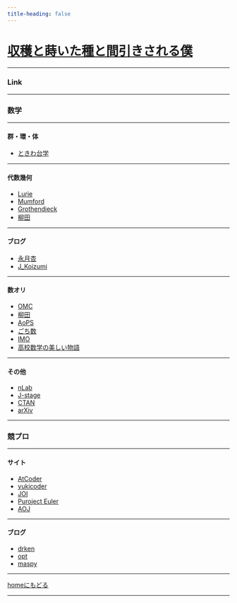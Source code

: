 ```yaml
---
title-heading: false
---
```

<!-- Global site tag (gtag.js) - Google Analytics -->
<script async src="https://www.googletagmanager.com/gtag/js?id=UA-212193483-1"></script>
<script>
  window.dataLayer = window.dataLayer || [];
  function gtag(){dataLayer.push(arguments);}
  gtag('js', new Date());

  gtag('config', 'UA-212193483-1');
</script>


# [収穫と蒔いた種と間引きされる僕](https://koutya0akari.github.io/)

---

### Link

---

### 数学

---

#### 群・環・体

- [ときわ台学](http://www.f-denshi.com/000TokiwaJPN/01daisu/000daisu.html)

---

#### 代数幾何

- [Lurie](https://www.math.ias.edu/~lurie/)
- [Mumford](https://www.dam.brown.edu/people/mumford/alg_geom/introAG.html)
- [Grothendieck](https://webusers.imj-prg.fr/~leila.schneps/grothendieckcircle/pubtexts.php)
- [柳田](https://www.math.nagoya-u.ac.jp/~yanagida/2018WA.html)

---

#### ブログ

- [永月杏](https://www.all-for-nothing.com/about)
- [J_Koizumi](https://asuka-math.amebaownd.com/)

---

#### 数オリ

- [OMC](http://onlinemathcontest.com/)
- [柳田](http://izumi-math.jp/I_Yanagita/I_Yanagita.html)
- [AoPS](https://artofproblemsolving.com/community/c13_contests)
- [ごち数](https://gochisuu.netlify.app/)
- [IMO](https://www.imo-official.org/)
- [高校数学の美しい物語](https://mathtrain.jp/)

---

#### その他

- [nLab](https://ncatlab.org/nlab/show/HomePage)
- [J-stage](https://www.jstage.jst.go.jp/browse/sugaku/list/-char/ja)
- [CTAN](https://www.ctan.org/)
- [arXiv](https://arxiv.org/)

---

### 競プロ

---

#### サイト
- [AtCoder](https://atcoder.jp/?lang=ja)
- [yukicoder](https://yukicoder.me/)
- [JOI](https://www.ioi-jp.org/)
- [Puroject Euler](https://projecteuler.net/archives)
- [AOJ](https://onlinejudge.u-aizu.ac.jp/home)

---

#### ブログ

- [drken](https://drken1215.hatenablog.com/)
- [opt](https://opt-cp.com/)
- [maspy](https://maspypy.com/)

---

[homeにもどる](https://koutya0akari.github.io/)

---